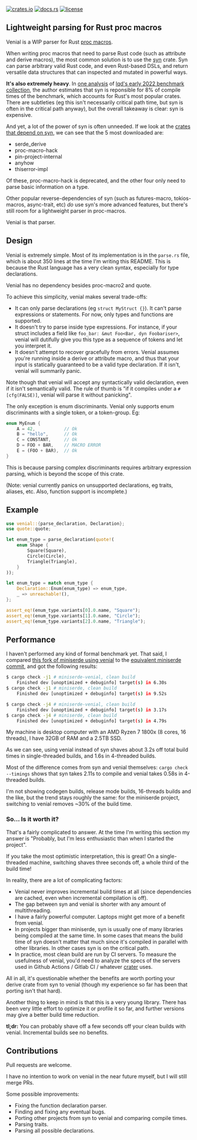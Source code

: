 [![crates.io](https://img.shields.io/crates/v/venial)](https://crates.io/crates/venial)
[![docs.rs](https://docs.rs/venial/badge.svg)](https://docs.rs/venial/)
[![license](https://img.shields.io/crates/l/venial)](https://github.com/PoignardAzur/venial/blob/main/LICENSE)

## Lightweight parsing for Rust proc macros

Venial is a WIP parser for Rust [proc macros](https://doc.rust-lang.org/reference/procedural-macros.html).

When writing proc macros that need to parse Rust code (such as attribute and derive macros), the most common solution is to use the [syn](https://docs.rs/syn/latest/syn/index.html) crate. Syn can parse arbitrary valid Rust code, and even Rust-based DSLs, and return versatile data structures that can inspected and mutated in powerful ways.

**It's also extremely heavy**. In [one analysis](https://hackmd.io/mxdn4U58Su-UQXwzOHpHag?view#round-13-cargo-timing-opt-j8) of [lqd's early 2022 benchmark collection](https://github.com/lqd/rustc-benchmarking-data), the author estimates that syn is reponsible for 8% of compile times of the benchmark, which accounts for Rust's most popular crates. There are subtleties (eg this isn't necessarily critical path time, but syn is often in the critical path anyway), but the overall takeaway is clear: syn is expensive.

And yet, a lot of the power of syn is often unneeded. If we look at the [crates that depend on syn](https://crates.io/crates/syn/reverse_dependencies), we can see that the 5 most downloaded are:

- serde_derive
- proc-macro-hack
- pin-project-internal
- anyhow
- thiserror-impl

Of these, proc-macro-hack is deprecated, and the other four only need to parse basic information on a type.

Other popular reverse-dependencies of syn (such as futures-macro, tokios-macros, async-trait, etc) *do* use syn's more advanced features, but there's still room for a lightweight parser in proc-macros.

Venial is that parser.


## Design

Venial is extremely simple. Most of its implementation is in the `parse.rs` file, which is about 350 lines at the time I'm writing this README. This is because the Rust language has a very clean syntax, especially for type declarations.

Venial has no dependency besides proc-macro2 and quote.

To achieve this simplicity, venial makes several trade-offs:

- It can only parse declarations (eg `struct MyStruct {}`). It can't parse expressions or statements. For now, only types and functions are supported.
- It doesn't try to parse inside type expressions. For instance, if your struct includes a field like `foo_bar: &mut Foo<Bar, dyn Foobariser>`, venial will dutifully give you this type as a sequence of tokens and let you interpret it.
- It doesn't attempt to recover gracefully from errors. Venial assumes you're running inside a derive or attribute macro, and thus that your input is statically guaranteed to be a valid type declaration. If it isn't, venial will summarily panic.

Note though that venial will accept any syntactically valid declaration, even if it isn't semantically valid. The rule of thumb is "if it compiles under a `#[cfg(FALSE)]`, venial will parse it without panicking".

The only exception is enum discriminants. Venial only supports enum discriminants with a single token, or a token-group. Eg:

```rust
enum MyEnum {
    A = 42,           // Ok
    B = "hello",      // Ok
    C = CONSTANT,     // Ok
    D = FOO + BAR,    // MACRO ERROR
    E = (FOO + BAR),  // Ok
}
```

This is because parsing complex discriminants requires arbitrary expression parsing, which is beyond the scope of this crate.

(Note: venial currently panics on unsupported declarations, eg traits, aliases, etc. Also, function support is incomplete.)


## Example

```rust
use venial::{parse_declaration, Declaration};
use quote::quote;

let enum_type = parse_declaration(quote!(
    enum Shape {
        Square(Square),
        Circle(Circle),
        Triangle(Triangle),
    }
));

let enum_type = match enum_type {
    Declaration::Enum(enum_type) => enum_type,
    _ => unreachable!(),
};

assert_eq!(enum_type.variants[0].0.name, "Square");
assert_eq!(enum_type.variants[1].0.name, "Circle");
assert_eq!(enum_type.variants[2].0.name, "Triangle");
```

## Performance

I haven't performed any kind of formal benchmark yet. That said, I compared [this fork of miniserde using venial](https://github.com/PoignardAzur/miniserde/tree/098bbbc3bac5812dc6613e334281d649fcbf88dc) to the [equivalent miniserde commit](https://github.com/dtolnay/miniserde/tree/4951a04384a69a3261e1a817ac4d146b119e953b), and got the following results:

```sh
$ cargo check -j1 # miniserde-venial, clean build
    Finished dev [unoptimized + debuginfo] target(s) in 6.30s
$ cargo check -j1 # miniserde, clean build
    Finished dev [unoptimized + debuginfo] target(s) in 9.52s

$ cargo check -j4 # miniserde-venial, clean build
    Finished dev [unoptimized + debuginfo] target(s) in 3.17s
$ cargo check -j4 # miniserde, clean build
    Finished dev [unoptimized + debuginfo] target(s) in 4.79s
```

My machine is desktop computer with an AMD Ryzen 7 1800x (8 cores, 16 threads), I have 32GB of RAM and a 2.5TB SSD.

As we can see, using venial instead of syn shaves about 3.2s off total build times in single-threaded builds, and 1.6s in 4-threaded builds.

Most of the difference comes from syn and venial themselves: `cargo check --timings` shows that syn takes 2.11s to compile and venial takes 0.58s in 4-threaded builds.

I'm not showing codegen builds, release mode builds, 16-threads builds and the like, but the trend stays roughly the same: for the miniserde project, switching to venial removes ~30% of the build time.

### So... Is it worth it?

That's a fairly complicated to answer. At the time I'm writing this section my answer is "Probably, but I'm less enthusiastic than when I started the project".

If you take the most optimistic interpretation, this is great! On a single-threaded machine, switching shaves three seconds off, a whole third of the build time!

In reality, there are a lot of complicating factors:

- Venial never improves incremental build times at all (since dependencies are cached, even when incremental compilation is off).
- The gap between syn and venial is shorter with any amount of multithreading.
- I have a fairly powerful computer. Laptops might get more of a benefit from venial.
- In projects bigger than miniserde, syn is usually one of many libraries being compiled at the same time. In some cases that means the build time of syn doesn't matter that much since it's compiled in parallel with other libraries. In other cases syn is on the critical path.
- In practice, most clean build are run by CI servers. To measure the usefulness of venial, you'd need to analyze the specs of the servers used in Github Actions / Gitlab CI / whatever [crater](https://github.com/rust-lang/crater) uses.

All in all, it's questionable whether the benefits are worth porting your derive crate from syn to venial (though my experience so far has been that porting isn't that hard).

Another thing to keep in mind is that this is a very young library. There has been very little effort to optimize it or profile it so far, and further versions may give a better build time reduction.

**tl;dr:** You can probably shave off a few seconds off your clean builds with venial. Incremental builds see no benefits.

## Contributions

Pull requests are welcome.

I have no intention to work on venial in the near future myself, but I will still merge PRs.

Some possible improvements:

- Fixing the function declaration parser.
- Finding and fixing any eventual bugs.
- Porting other projects from syn to venial and comparing compile times.
- Parsing traits.
- Parsing all possible declarations.
